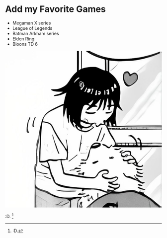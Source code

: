 # Add my Favorite Games
- Megaman X series
- League of Legends
- Batman Arkham series
- Elden Ring
- Bloons TD 6
  
![01](987e51f5aac8f0f83af4ef1b9da00bb0.jpg)

:D. [^1]

[^1]: :D. 
